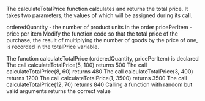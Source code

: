The calculateTotalPrice function calculates and returns the total price. 
It takes two parameters, the values ​​of which will be assigned during its call.

orderedQuantity - the number of product units in the order
pricePerItem - price per item
Modify the function code so that the total price of the purchase, 
the result of multiplying the number of goods by the price of one, 
is recorded in the totalPrice variable.

The function calculateTotalPrice (orderedQuantity, pricePerItem) is declared
The call calculateTotalPrice(5, 100) returns 500
The call calculateTotalPrice(8, 60) returns 480
The call calculateTotalPrice(3, 400) returns 1200
The call calculateTotalPrice(1, 3500) returns 3500
The call calculateTotalPrice(12, 70) returns 840
Calling a function with random but valid arguments returns the correct value
